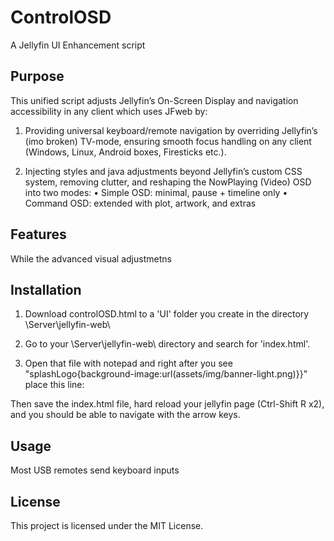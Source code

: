 # ControlOSD

A Jellyfin UI Enhancement script

## Purpose
   This unified script adjusts Jellyfin’s On-Screen Display
   and navigation accessibility in any client which uses JFweb by:


   1. Providing universal keyboard/remote navigation by overriding
     Jellyfin’s (imo broken) TV-mode, ensuring smooth focus handling on
     any client (Windows, Linux, Android boxes, Firesticks etc.).


   2. Injecting styles and java adjustments beyond Jellyfin’s custom CSS system, removing clutter,
     and reshaping the NowPlaying (Video) OSD into two modes:
       • Simple OSD: minimal, pause + timeline only
       • Command OSD: extended with plot, artwork, and extras


## Features

 While the advanced visual adjustmetns  


## Installation

1. Download controlOSD.html to a 'UI' folder you create in the directory \Server\jellyfin-web\ 

2. Go to your \Server\jellyfin-web\ directory and search for 'index.html'. 

3. Open that file with notepad and right after you see "splashLogo{background-image:url(assets/img/banner-light.png)}}</style>" place this line:

<iframe src="/web/ui/SethsUI.html" style="display:none;"></iframe>

Then save the index.html file, hard reload your jellyfin page (Ctrl-Shift R  x2), and you should be able to navigate with the arrow keys.

## Usage

Most USB remotes send keyboard inputs 


## License

This project is licensed under the MIT License.
